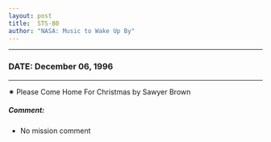 ```yaml
---
layout: post
title:  STS-80
author: "NASA: Music to Wake Up By"
---
```


----
### DATE: December 06, 1996
----
✷ Please Come Home For Christmas by Sawyer Brown

##### Comment:
* No mission comment
